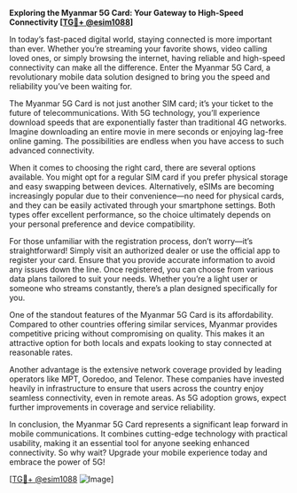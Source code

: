 **Exploring the Myanmar 5G Card: Your Gateway to High-Speed Connectivity [[TG💪+ @esim1088](https://t.me/s/esim1088)]**

In today’s fast-paced digital world, staying connected is more important than ever. Whether you’re streaming your favorite shows, video calling loved ones, or simply browsing the internet, having reliable and high-speed connectivity can make all the difference. Enter the Myanmar 5G Card, a revolutionary mobile data solution designed to bring you the speed and reliability you’ve been waiting for.

The Myanmar 5G Card is not just another SIM card; it’s your ticket to the future of telecommunications. With 5G technology, you’ll experience download speeds that are exponentially faster than traditional 4G networks. Imagine downloading an entire movie in mere seconds or enjoying lag-free online gaming. The possibilities are endless when you have access to such advanced connectivity.

When it comes to choosing the right card, there are several options available. You might opt for a regular SIM card if you prefer physical storage and easy swapping between devices. Alternatively, eSIMs are becoming increasingly popular due to their convenience—no need for physical cards, and they can be easily activated through your smartphone settings. Both types offer excellent performance, so the choice ultimately depends on your personal preference and device compatibility.

For those unfamiliar with the registration process, don’t worry—it’s straightforward! Simply visit an authorized dealer or use the official app to register your card. Ensure that you provide accurate information to avoid any issues down the line. Once registered, you can choose from various data plans tailored to suit your needs. Whether you’re a light user or someone who streams constantly, there’s a plan designed specifically for you.

One of the standout features of the Myanmar 5G Card is its affordability. Compared to other countries offering similar services, Myanmar provides competitive pricing without compromising on quality. This makes it an attractive option for both locals and expats looking to stay connected at reasonable rates.

Another advantage is the extensive network coverage provided by leading operators like MPT, Ooredoo, and Telenor. These companies have invested heavily in infrastructure to ensure that users across the country enjoy seamless connectivity, even in remote areas. As 5G adoption grows, expect further improvements in coverage and service reliability.

In conclusion, the Myanmar 5G Card represents a significant leap forward in mobile communications. It combines cutting-edge technology with practical usability, making it an essential tool for anyone seeking enhanced connectivity. So why wait? Upgrade your mobile experience today and embrace the power of 5G!

[[TG💪+ @esim1088](https://t.me/s/esim1088) ![Image](https://i.postimg.cc/Y0z9fWf4/image.png)]